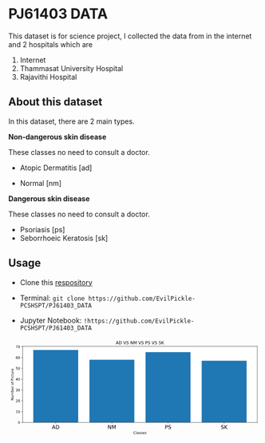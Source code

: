 # PJ61403 DATA
This dataset is for science project, I collected the data from in the internet and 2 hospitals which are
 1. Internet
 2. Thammasat University Hospital
 3. Rajavithi Hospital

## About this dataset

In this dataset, there are 2 main types.

**Non-dangerous skin disease**

These classes no need to consult a doctor.
- Atopic Dermatitis [ad]

- Normal [nm]


**Dangerous skin disease**

These classes no need to consult a doctor.

* Psoriasis [ps]
* Seborrhoeic Keratosis [sk]

## Usage
* Clone this [respository](https://github.com/EvilPickle-PCSHSPT/PJ61403_DATA)

* Terminal: `git clone https://github.com/EvilPickle-PCSHSPT/PJ61403_DATA`

* Jupyter Notebook: `!https://github.com/EvilPickle-PCSHSPT/PJ61403_DATA`

![alt text](data:image/svg+xml;base64,PD94bWwgdmVyc2lvbj0iMS4wIiBlbmNvZGluZz0idXRmLTgiIHN0YW5kYWxv%0AbmU9Im5vIj8+CjwhRE9DVFlQRSBzdmcgUFVCTElDICItLy9XM0MvL0RURCBT%0AVkcgMS4xLy9FTiIKICAiaHR0cDovL3d3dy53My5vcmcvR3JhcGhpY3MvU1ZH%0ALzEuMS9EVEQvc3ZnMTEuZHRkIj4KPCEtLSBDcmVhdGVkIHdpdGggbWF0cGxv%0AdGxpYiAoaHR0cHM6Ly9tYXRwbG90bGliLm9yZy8pIC0tPgo8c3ZnIGhlaWdo%0AdD0iMjgyLjE1MzQzN3B0IiB2ZXJzaW9uPSIxLjEiIHZpZXdCb3g9IjAgMCA3%0AMTcuNDAzMTI1IDI4Mi4xNTM0MzciIHdpZHRoPSI3MTcuNDAzMTI1cHQiIHht%0AbG5zPSJodHRwOi8vd3d3LnczLm9yZy8yMDAwL3N2ZyIgeG1sbnM6eGxpbms9%0AImh0dHA6Ly93d3cudzMub3JnLzE5OTkveGxpbmsiPgogPGRlZnM+CiAgPHN0%0AeWxlIHR5cGU9InRleHQvY3NzIj4KKntzdHJva2UtbGluZWNhcDpidXR0O3N0%0Acm9rZS1saW5lam9pbjpyb3VuZDt9CiAgPC9zdHlsZT4KIDwvZGVmcz4KIDxn%0AIGlkPSJmaWd1cmVfMSI+CiAgPGcgaWQ9InBhdGNoXzEiPgogICA8cGF0aCBk%0APSJNIDAgMjgyLjE1MzQzNyAKTCA3MTcuNDAzMTI1IDI4Mi4xNTM0MzcgCkwg%0ANzE3LjQwMzEyNSAwIApMIDAgMCAKegoiIHN0eWxlPSJmaWxsOm5vbmU7Ii8+%0ACiAgPC9nPgogIDxnIGlkPSJheGVzXzEiPgogICA8ZyBpZD0icGF0Y2hfMiI+%0ACiAgICA8cGF0aCBkPSJNIDQwLjYwMzEyNSAyMzkuNzU4MTI1IApMIDcxMC4y%0AMDMxMjUgMjM5Ljc1ODEyNSAKTCA3MTAuMjAzMTI1IDIyLjMxODEyNSAKTCA0%0AMC42MDMxMjUgMjIuMzE4MTI1IAp6CiIgc3R5bGU9ImZpbGw6I2ZmZmZmZjsi%0ALz4KICAgPC9nPgogICA8ZyBpZD0icGF0Y2hfMyI+CiAgICA8cGF0aCBjbGlw%0ALXBhdGg9InVybCgjcDdiNTQ4N2NlZTYpIiBkPSJNIDcxLjAzOTQ4OSAyMzku%0ANzU4MTI1IApMIDE5OS4xOTI1OTkgMjM5Ljc1ODEyNSAKTCAxOTkuMTkyNTk5%0AIDMyLjY3MjQxMSAKTCA3MS4wMzk0ODkgMzIuNjcyNDExIAp6CiIgc3R5bGU9%0AImZpbGw6IzFmNzdiNDsiLz4KICAgPC9nPgogICA8ZyBpZD0icGF0Y2hfNCI+%0ACiAgICA8cGF0aCBjbGlwLXBhdGg9InVybCgjcDdiNTQ4N2NlZTYpIiBkPSJN%0AIDIzMS4yMzA4NzYgMjM5Ljc1ODEyNSAKTCAzNTkuMzgzOTg2IDIzOS43NTgx%0AMjUgCkwgMzU5LjM4Mzk4NiA2MC40ODk4OTUgCkwgMjMxLjIzMDg3NiA2MC40%0AODk4OTUgCnoKIiBzdHlsZT0iZmlsbDojMWY3N2I0OyIvPgogICA8L2c+CiAg%0AIDxnIGlkPSJwYXRjaF81Ij4KICAgIDxwYXRoIGNsaXAtcGF0aD0idXJsKCNw%0AN2I1NDg3Y2VlNikiIGQ9Ik0gMzkxLjQyMjI2NCAyMzkuNzU4MTI1IApMIDUx%0AOS41NzUzNzQgMjM5Ljc1ODEyNSAKTCA1MTkuNTc1Mzc0IDM4Ljg1NDA3NCAK%0ATCAzOTEuNDIyMjY0IDM4Ljg1NDA3NCAKegoiIHN0eWxlPSJmaWxsOiMxZjc3%0AYjQ7Ii8+CiAgIDwvZz4KICAgPGcgaWQ9InBhdGNoXzYiPgogICAgPHBhdGgg%0AY2xpcC1wYXRoPSJ1cmwoI3A3YjU0ODdjZWU2KSIgZD0iTSA1NTEuNjEzNjUx%0AIDIzOS43NTgxMjUgCkwgNjc5Ljc2Njc2MSAyMzkuNzU4MTI1IApMIDY3OS43%0ANjY3NjEgNjMuNTgwNzI2IApMIDU1MS42MTM2NTEgNjMuNTgwNzI2IAp6CiIg%0Ac3R5bGU9ImZpbGw6IzFmNzdiNDsiLz4KICAgPC9nPgogICA8ZyBpZD0ibWF0%0AcGxvdGxpYi5heGlzXzEiPgogICAgPGcgaWQ9Inh0aWNrXzEiPgogICAgIDxn%0AIGlkPSJsaW5lMmRfMSI+CiAgICAgIDxkZWZzPgogICAgICAgPHBhdGggZD0i%0ATSAwIDAgCkwgMCAzLjUgCiIgaWQ9Im1hYjAxNWU0NjBhIiBzdHlsZT0ic3Ry%0Ab2tlOiMwMDAwMDA7c3Ryb2tlLXdpZHRoOjAuODsiLz4KICAgICAgPC9kZWZz%0APgogICAgICA8Zz4KICAgICAgIDx1c2Ugc3R5bGU9InN0cm9rZTojMDAwMDAw%0AO3N0cm9rZS13aWR0aDowLjg7IiB4PSIxMzUuMTE2MDQ0IiB4bGluazpocmVm%0APSIjbWFiMDE1ZTQ2MGEiIHk9IjIzOS43NTgxMjUiLz4KICAgICAgPC9nPgog%0AICAgIDwvZz4KICAgICA8ZyBpZD0idGV4dF8xIj4KICAgICAgPCEtLSBBRCAt%0ALT4KICAgICAgPGRlZnM+CiAgICAgICA8cGF0aCBkPSJNIDM0LjE4NzUgNjMu%0AMTg3NSAKTCAyMC43OTY4NzUgMjYuOTA2MjUgCkwgNDcuNjA5Mzc1IDI2Ljkw%0ANjI1IAp6Ck0gMjguNjA5Mzc1IDcyLjkwNjI1IApMIDM5Ljc5Njg3NSA3Mi45%0AMDYyNSAKTCA2Ny41NzgxMjUgMCAKTCA1Ny4zMjgxMjUgMCAKTCA1MC42ODc1%0AIDE4LjcwMzEyNSAKTCAxNy44MjgxMjUgMTguNzAzMTI1IApMIDExLjE4NzUg%0AMCAKTCAwLjc4MTI1IDAgCnoKIiBpZD0iRGVqYVZ1U2Fucy02NSIvPgogICAg%0AICAgPHBhdGggZD0iTSAxOS42NzE4NzUgNjQuNzk2ODc1IApMIDE5LjY3MTg3%0ANSA4LjEwOTM3NSAKTCAzMS41OTM3NSA4LjEwOTM3NSAKUSA0Ni42ODc1IDgu%0AMTA5Mzc1IDUzLjY4NzUgMTQuOTM3NSAKUSA2MC42ODc1IDIxLjc4MTI1IDYw%0ALjY4NzUgMzYuNTMxMjUgClEgNjAuNjg3NSA1MS4xNzE4NzUgNTMuNjg3NSA1%0ANy45ODQzNzUgClEgNDYuNjg3NSA2NC43OTY4NzUgMzEuNTkzNzUgNjQuNzk2%0AODc1IAp6Ck0gOS44MTI1IDcyLjkwNjI1IApMIDMwLjA3ODEyNSA3Mi45MDYy%0ANSAKUSA1MS4yNjU2MjUgNzIuOTA2MjUgNjEuMTcxODc1IDY0LjA5Mzc1IApR%0AIDcxLjA5Mzc1IDU1LjI4MTI1IDcxLjA5Mzc1IDM2LjUzMTI1IApRIDcxLjA5%0AMzc1IDE3LjY3MTg3NSA2MS4xMjUgOC44MjgxMjUgClEgNTEuMTcxODc1IDAg%0AMzAuMDc4MTI1IDAgCkwgOS44MTI1IDAgCnoKIiBpZD0iRGVqYVZ1U2Fucy02%0AOCIvPgogICAgICA8L2RlZnM+CiAgICAgIDxnIHRyYW5zZm9ybT0idHJhbnNs%0AYXRlKDEyNC4yMTA1NzUgMjU4LjE1NTc4MSlzY2FsZSgwLjE1IC0wLjE1KSI+%0ACiAgICAgICA8dXNlIHhsaW5rOmhyZWY9IiNEZWphVnVTYW5zLTY1Ii8+CiAg%0AICAgICA8dXNlIHg9IjY4LjQwODIwMyIgeGxpbms6aHJlZj0iI0RlamFWdVNh%0AbnMtNjgiLz4KICAgICAgPC9nPgogICAgIDwvZz4KICAgIDwvZz4KICAgIDxn%0AIGlkPSJ4dGlja18yIj4KICAgICA8ZyBpZD0ibGluZTJkXzIiPgogICAgICA8%0AZz4KICAgICAgIDx1c2Ugc3R5bGU9InN0cm9rZTojMDAwMDAwO3N0cm9rZS13%0AaWR0aDowLjg7IiB4PSIyOTUuMzA3NDMxIiB4bGluazpocmVmPSIjbWFiMDE1%0AZTQ2MGEiIHk9IjIzOS43NTgxMjUiLz4KICAgICAgPC9nPgogICAgIDwvZz4K%0AICAgICA8ZyBpZD0idGV4dF8yIj4KICAgICAgPCEtLSBOTSAtLT4KICAgICAg%0APGRlZnM+CiAgICAgICA8cGF0aCBkPSJNIDkuODEyNSA3Mi45MDYyNSAKTCAy%0AMy4wOTM3NSA3Mi45MDYyNSAKTCA1NS40MjE4NzUgMTEuOTIxODc1IApMIDU1%0ALjQyMTg3NSA3Mi45MDYyNSAKTCA2NC45ODQzNzUgNzIuOTA2MjUgCkwgNjQu%0AOTg0Mzc1IDAgCkwgNTEuNzAzMTI1IDAgCkwgMTkuMzkwNjI1IDYwLjk4NDM3%0ANSAKTCAxOS4zOTA2MjUgMCAKTCA5LjgxMjUgMCAKegoiIGlkPSJEZWphVnVT%0AYW5zLTc4Ii8+CiAgICAgICA8cGF0aCBkPSJNIDkuODEyNSA3Mi45MDYyNSAK%0ATCAyNC41MTU2MjUgNzIuOTA2MjUgCkwgNDMuMTA5Mzc1IDIzLjI5Njg3NSAK%0ATCA2MS44MTI1IDcyLjkwNjI1IApMIDc2LjUxNTYyNSA3Mi45MDYyNSAKTCA3%0ANi41MTU2MjUgMCAKTCA2Ni44OTA2MjUgMCAKTCA2Ni44OTA2MjUgNjQuMDE1%0ANjI1IApMIDQ4LjA5Mzc1IDE0LjAxNTYyNSAKTCAzOC4xODc1IDE0LjAxNTYy%0ANSAKTCAxOS4zOTA2MjUgNjQuMDE1NjI1IApMIDE5LjM5MDYyNSAwIApMIDku%0AODEyNSAwIAp6CiIgaWQ9IkRlamFWdVNhbnMtNzciLz4KICAgICAgPC9kZWZz%0APgogICAgICA8ZyB0cmFuc2Zvcm09InRyYW5zbGF0ZSgyODMuMjI1NCAyNTgu%0AMTU1NzgxKXNjYWxlKDAuMTUgLTAuMTUpIj4KICAgICAgIDx1c2UgeGxpbms6%0AaHJlZj0iI0RlamFWdVNhbnMtNzgiLz4KICAgICAgIDx1c2UgeD0iNzQuODA0%0ANjg4IiB4bGluazpocmVmPSIjRGVqYVZ1U2Fucy03NyIvPgogICAgICA8L2c+%0ACiAgICAgPC9nPgogICAgPC9nPgogICAgPGcgaWQ9Inh0aWNrXzMiPgogICAg%0AIDxnIGlkPSJsaW5lMmRfMyI+CiAgICAgIDxnPgogICAgICAgPHVzZSBzdHls%0AZT0ic3Ryb2tlOiMwMDAwMDA7c3Ryb2tlLXdpZHRoOjAuODsiIHg9IjQ1NS40%0AOTg4MTkiIHhsaW5rOmhyZWY9IiNtYWIwMTVlNDYwYSIgeT0iMjM5Ljc1ODEy%0ANSIvPgogICAgICA8L2c+CiAgICAgPC9nPgogICAgIDxnIGlkPSJ0ZXh0XzMi%0APgogICAgICA8IS0tIFBTIC0tPgogICAgICA8ZGVmcz4KICAgICAgIDxwYXRo%0AIGQ9Ik0gMTkuNjcxODc1IDY0Ljc5Njg3NSAKTCAxOS42NzE4NzUgMzcuNDA2%0AMjUgCkwgMzIuMDc4MTI1IDM3LjQwNjI1IApRIDM4Ljk2ODc1IDM3LjQwNjI1%0AIDQyLjcxODc1IDQwLjk2ODc1IApRIDQ2LjQ4NDM3NSA0NC41MzEyNSA0Ni40%0AODQzNzUgNTEuMTI1IApRIDQ2LjQ4NDM3NSA1Ny42NzE4NzUgNDIuNzE4NzUg%0ANjEuMjM0Mzc1IApRIDM4Ljk2ODc1IDY0Ljc5Njg3NSAzMi4wNzgxMjUgNjQu%0ANzk2ODc1IAp6Ck0gOS44MTI1IDcyLjkwNjI1IApMIDMyLjA3ODEyNSA3Mi45%0AMDYyNSAKUSA0NC4zNDM3NSA3Mi45MDYyNSA1MC42MDkzNzUgNjcuMzU5Mzc1%0AIApRIDU2Ljg5MDYyNSA2MS44MTI1IDU2Ljg5MDYyNSA1MS4xMjUgClEgNTYu%0AODkwNjI1IDQwLjMyODEyNSA1MC42MDkzNzUgMzQuODEyNSAKUSA0NC4zNDM3%0ANSAyOS4yOTY4NzUgMzIuMDc4MTI1IDI5LjI5Njg3NSAKTCAxOS42NzE4NzUg%0AMjkuMjk2ODc1IApMIDE5LjY3MTg3NSAwIApMIDkuODEyNSAwIAp6CiIgaWQ9%0AIkRlamFWdVNhbnMtODAiLz4KICAgICAgIDxwYXRoIGQ9Ik0gNTMuNTE1NjI1%0AIDcwLjUxNTYyNSAKTCA1My41MTU2MjUgNjAuODkwNjI1IApRIDQ3LjkwNjI1%0AIDYzLjU3ODEyNSA0Mi45MjE4NzUgNjQuODkwNjI1IApRIDM3LjkzNzUgNjYu%0AMjE4NzUgMzMuMjk2ODc1IDY2LjIxODc1IApRIDI1LjI1IDY2LjIxODc1IDIw%0ALjg3NSA2My4wOTM3NSAKUSAxNi41IDU5Ljk2ODc1IDE2LjUgNTQuMjAzMTI1%0AIApRIDE2LjUgNDkuMzU5Mzc1IDE5LjQwNjI1IDQ2Ljg5MDYyNSAKUSAyMi4z%0AMTI1IDQ0LjQzNzUgMzAuNDIxODc1IDQyLjkyMTg3NSAKTCAzNi4zNzUgNDEu%0ANzAzMTI1IApRIDQ3LjQwNjI1IDM5LjU5Mzc1IDUyLjY1NjI1IDM0LjI5Njg3%0ANSAKUSA1Ny45MDYyNSAyOSA1Ny45MDYyNSAyMC4xMjUgClEgNTcuOTA2MjUg%0AOS41MTU2MjUgNTAuNzk2ODc1IDQuMDQ2ODc1IApRIDQzLjcwMzEyNSAtMS40%0AMjE4NzUgMjkuOTg0Mzc1IC0xLjQyMTg3NSAKUSAyNC44MTI1IC0xLjQyMTg3%0ANSAxOC45Njg3NSAtMC4yNSAKUSAxMy4xNDA2MjUgMC45MjE4NzUgNi44OTA2%0AMjUgMy4yMTg3NSAKTCA2Ljg5MDYyNSAxMy4zNzUgClEgMTIuODkwNjI1IDEw%0ALjAxNTYyNSAxOC42NTYyNSA4LjI5Njg3NSAKUSAyNC40MjE4NzUgNi41OTM3%0ANSAyOS45ODQzNzUgNi41OTM3NSAKUSAzOC40MjE4NzUgNi41OTM3NSA0My4w%0AMTU2MjUgOS45MDYyNSAKUSA0Ny42MDkzNzUgMTMuMjM0Mzc1IDQ3LjYwOTM3%0ANSAxOS4zOTA2MjUgClEgNDcuNjA5Mzc1IDI0Ljc1IDQ0LjMxMjUgMjcuNzgx%0AMjUgClEgNDEuMDE1NjI1IDMwLjgxMjUgMzMuNSAzMi4zMjgxMjUgCkwgMjcu%0ANDg0Mzc1IDMzLjUgClEgMTYuNDUzMTI1IDM1LjY4NzUgMTEuNTE1NjI1IDQw%0ALjM3NSAKUSA2LjU5Mzc1IDQ1LjA2MjUgNi41OTM3NSA1My40MjE4NzUgClEg%0ANi41OTM3NSA2My4wOTM3NSAxMy40MDYyNSA2OC42NTYyNSAKUSAyMC4yMTg3%0ANSA3NC4yMTg3NSAzMi4xNzE4NzUgNzQuMjE4NzUgClEgMzcuMzEyNSA3NC4y%0AMTg3NSA0Mi42MjUgNzMuMjgxMjUgClEgNDcuOTUzMTI1IDcyLjM1OTM3NSA1%0AMy41MTU2MjUgNzAuNTE1NjI1IAp6CiIgaWQ9IkRlamFWdVNhbnMtODMiLz4K%0AICAgICAgPC9kZWZzPgogICAgICA8ZyB0cmFuc2Zvcm09InRyYW5zbGF0ZSg0%0ANDYuMjE1MjI1IDI1OC4xNTU3ODEpc2NhbGUoMC4xNSAtMC4xNSkiPgogICAg%0AICAgPHVzZSB4bGluazpocmVmPSIjRGVqYVZ1U2Fucy04MCIvPgogICAgICAg%0APHVzZSB4PSI2MC4zMDI3MzQiIHhsaW5rOmhyZWY9IiNEZWphVnVTYW5zLTgz%0AIi8+CiAgICAgIDwvZz4KICAgICA8L2c+CiAgICA8L2c+CiAgICA8ZyBpZD0i%0AeHRpY2tfNCI+CiAgICAgPGcgaWQ9ImxpbmUyZF80Ij4KICAgICAgPGc+CiAg%0AICAgICA8dXNlIHN0eWxlPSJzdHJva2U6IzAwMDAwMDtzdHJva2Utd2lkdGg6%0AMC44OyIgeD0iNjE1LjY5MDIwNiIgeGxpbms6aHJlZj0iI21hYjAxNWU0NjBh%0AIiB5PSIyMzkuNzU4MTI1Ii8+CiAgICAgIDwvZz4KICAgICA8L2c+CiAgICAg%0APGcgaWQ9InRleHRfNCI+CiAgICAgIDwhLS0gU0sgLS0+CiAgICAgIDxkZWZz%0APgogICAgICAgPHBhdGggZD0iTSA5LjgxMjUgNzIuOTA2MjUgCkwgMTkuNjcx%0AODc1IDcyLjkwNjI1IApMIDE5LjY3MTg3NSA0Mi4wOTM3NSAKTCA1Mi4zOTA2%0AMjUgNzIuOTA2MjUgCkwgNjUuMDkzNzUgNzIuOTA2MjUgCkwgMjguOTA2MjUg%0AMzguOTIxODc1IApMIDY3LjY3MTg3NSAwIApMIDU0LjY4NzUgMCAKTCAxOS42%0ANzE4NzUgMzUuMTA5Mzc1IApMIDE5LjY3MTg3NSAwIApMIDkuODEyNSAwIAp6%0ACiIgaWQ9IkRlamFWdVNhbnMtNzUiLz4KICAgICAgPC9kZWZzPgogICAgICA8%0AZyB0cmFuc2Zvcm09InRyYW5zbGF0ZSg2MDYuMDEwNTE5IDI1OC4xNTU3ODEp%0Ac2NhbGUoMC4xNSAtMC4xNSkiPgogICAgICAgPHVzZSB4bGluazpocmVmPSIj%0ARGVqYVZ1U2Fucy04MyIvPgogICAgICAgPHVzZSB4PSI2My40NzY1NjIiIHhs%0AaW5rOmhyZWY9IiNEZWphVnVTYW5zLTc1Ii8+CiAgICAgIDwvZz4KICAgICA8%0AL2c+CiAgICA8L2c+CiAgICA8ZyBpZD0idGV4dF81Ij4KICAgICA8IS0tIENs%0AYXNzZXMgLS0+CiAgICAgPGRlZnM+CiAgICAgIDxwYXRoIGQ9Ik0gNjQuNDA2%0AMjUgNjcuMjgxMjUgCkwgNjQuNDA2MjUgNTYuODkwNjI1IApRIDU5LjQyMTg3%0ANSA2MS41MzEyNSA1My43ODEyNSA2My44MTI1IApRIDQ4LjE0MDYyNSA2Ni4x%0AMDkzNzUgNDEuNzk2ODc1IDY2LjEwOTM3NSAKUSAyOS4yOTY4NzUgNjYuMTA5%0AMzc1IDIyLjY1NjI1IDU4LjQ2ODc1IApRIDE2LjAxNTYyNSA1MC44MjgxMjUg%0AMTYuMDE1NjI1IDM2LjM3NSAKUSAxNi4wMTU2MjUgMjEuOTY4NzUgMjIuNjU2%0AMjUgMTQuMzI4MTI1IApRIDI5LjI5Njg3NSA2LjY4NzUgNDEuNzk2ODc1IDYu%0ANjg3NSAKUSA0OC4xNDA2MjUgNi42ODc1IDUzLjc4MTI1IDguOTg0Mzc1IApR%0AIDU5LjQyMTg3NSAxMS4yODEyNSA2NC40MDYyNSAxNS45MjE4NzUgCkwgNjQu%0ANDA2MjUgNS42MDkzNzUgClEgNTkuMjM0Mzc1IDIuMDkzNzUgNTMuNDM3NSAw%0ALjMyODEyNSAKUSA0Ny42NTYyNSAtMS40MjE4NzUgNDEuMjE4NzUgLTEuNDIx%0AODc1IApRIDI0LjY1NjI1IC0xLjQyMTg3NSAxNS4xMjUgOC43MDMxMjUgClEg%0ANS42MDkzNzUgMTguODQzNzUgNS42MDkzNzUgMzYuMzc1IApRIDUuNjA5Mzc1%0AIDUzLjk1MzEyNSAxNS4xMjUgNjQuMDc4MTI1IApRIDI0LjY1NjI1IDc0LjIx%0AODc1IDQxLjIxODc1IDc0LjIxODc1IApRIDQ3Ljc1IDc0LjIxODc1IDUzLjUz%0AMTI1IDcyLjQ4NDM3NSAKUSA1OS4zMjgxMjUgNzAuNzUgNjQuNDA2MjUgNjcu%0AMjgxMjUgCnoKIiBpZD0iRGVqYVZ1U2Fucy02NyIvPgogICAgICA8cGF0aCBk%0APSJNIDkuNDIxODc1IDc1Ljk4NDM3NSAKTCAxOC40MDYyNSA3NS45ODQzNzUg%0ACkwgMTguNDA2MjUgMCAKTCA5LjQyMTg3NSAwIAp6CiIgaWQ9IkRlamFWdVNh%0AbnMtMTA4Ii8+CiAgICAgIDxwYXRoIGQ9Ik0gMzQuMjgxMjUgMjcuNDg0Mzc1%0AIApRIDIzLjM5MDYyNSAyNy40ODQzNzUgMTkuMTg3NSAyNSAKUSAxNC45ODQz%0ANzUgMjIuNTE1NjI1IDE0Ljk4NDM3NSAxNi41IApRIDE0Ljk4NDM3NSAxMS43%0AMTg3NSAxOC4xNDA2MjUgOC45MDYyNSAKUSAyMS4yOTY4NzUgNi4xMDkzNzUg%0AMjYuNzAzMTI1IDYuMTA5Mzc1IApRIDM0LjE4NzUgNi4xMDkzNzUgMzguNzAz%0AMTI1IDExLjQwNjI1IApRIDQzLjIxODc1IDE2LjcwMzEyNSA0My4yMTg3NSAy%0ANS40ODQzNzUgCkwgNDMuMjE4NzUgMjcuNDg0Mzc1IAp6Ck0gNTIuMjAzMTI1%0AIDMxLjIwMzEyNSAKTCA1Mi4yMDMxMjUgMCAKTCA0My4yMTg3NSAwIApMIDQz%0ALjIxODc1IDguMjk2ODc1IApRIDQwLjE0MDYyNSAzLjMyODEyNSAzNS41NDY4%0ANzUgMC45NTMxMjUgClEgMzAuOTUzMTI1IC0xLjQyMTg3NSAyNC4zMTI1IC0x%0ALjQyMTg3NSAKUSAxNS45MjE4NzUgLTEuNDIxODc1IDEwLjk1MzEyNSAzLjI5%0ANjg3NSAKUSA2IDguMDE1NjI1IDYgMTUuOTIxODc1IApRIDYgMjUuMTQwNjI1%0AIDEyLjE3MTg3NSAyOS44MjgxMjUgClEgMTguMzU5Mzc1IDM0LjUxNTYyNSAz%0AMC42MDkzNzUgMzQuNTE1NjI1IApMIDQzLjIxODc1IDM0LjUxNTYyNSAKTCA0%0AMy4yMTg3NSAzNS40MDYyNSAKUSA0My4yMTg3NSA0MS42MDkzNzUgMzkuMTQw%0ANjI1IDQ1IApRIDM1LjA2MjUgNDguMzkwNjI1IDI3LjY4NzUgNDguMzkwNjI1%0AIApRIDIzIDQ4LjM5MDYyNSAxOC41NDY4NzUgNDcuMjY1NjI1IApRIDE0LjEw%0AOTM3NSA0Ni4xNDA2MjUgMTAuMDE1NjI1IDQzLjg5MDYyNSAKTCAxMC4wMTU2%0AMjUgNTIuMjAzMTI1IApRIDE0LjkzNzUgNTQuMTA5Mzc1IDE5LjU3ODEyNSA1%0ANS4wNDY4NzUgClEgMjQuMjE4NzUgNTYgMjguNjA5Mzc1IDU2IApRIDQwLjQ4%0ANDM3NSA1NiA0Ni4zNDM3NSA0OS44NDM3NSAKUSA1Mi4yMDMxMjUgNDMuNzAz%0AMTI1IDUyLjIwMzEyNSAzMS4yMDMxMjUgCnoKIiBpZD0iRGVqYVZ1U2Fucy05%0ANyIvPgogICAgICA8cGF0aCBkPSJNIDQ0LjI4MTI1IDUzLjA3ODEyNSAKTCA0%0ANC4yODEyNSA0NC41NzgxMjUgClEgNDAuNDg0Mzc1IDQ2LjUzMTI1IDM2LjM3%0ANSA0Ny41IApRIDMyLjI4MTI1IDQ4LjQ4NDM3NSAyNy44NzUgNDguNDg0Mzc1%0AIApRIDIxLjE4NzUgNDguNDg0Mzc1IDE3Ljg0Mzc1IDQ2LjQzNzUgClEgMTQu%0ANSA0NC4zOTA2MjUgMTQuNSA0MC4yODEyNSAKUSAxNC41IDM3LjE1NjI1IDE2%0ALjg5MDYyNSAzNS4zNzUgClEgMTkuMjgxMjUgMzMuNTkzNzUgMjYuNTE1NjI1%0AIDMxLjk4NDM3NSAKTCAyOS41OTM3NSAzMS4yOTY4NzUgClEgMzkuMTU2MjUg%0AMjkuMjUgNDMuMTg3NSAyNS41MTU2MjUgClEgNDcuMjE4NzUgMjEuNzgxMjUg%0ANDcuMjE4NzUgMTUuMDkzNzUgClEgNDcuMjE4NzUgNy40Njg3NSA0MS4xODc1%0AIDMuMDE1NjI1IApRIDM1LjE1NjI1IC0xLjQyMTg3NSAyNC42MDkzNzUgLTEu%0ANDIxODc1IApRIDIwLjIxODc1IC0xLjQyMTg3NSAxNS40NTMxMjUgLTAuNTYy%0ANSAKUSAxMC42ODc1IDAuMjk2ODc1IDUuNDIxODc1IDIgCkwgNS40MjE4NzUg%0AMTEuMjgxMjUgClEgMTAuNDA2MjUgOC42ODc1IDE1LjIzNDM3NSA3LjM5MDYy%0ANSAKUSAyMC4wNjI1IDYuMTA5Mzc1IDI0LjgxMjUgNi4xMDkzNzUgClEgMzEu%0AMTU2MjUgNi4xMDkzNzUgMzQuNTYyNSA4LjI4MTI1IApRIDM3Ljk4NDM3NSAx%0AMC40NTMxMjUgMzcuOTg0Mzc1IDE0LjQwNjI1IApRIDM3Ljk4NDM3NSAxOC4w%0ANjI1IDM1LjUxNTYyNSAyMC4wMTU2MjUgClEgMzMuMDYyNSAyMS45Njg3NSAy%0ANC43MDMxMjUgMjMuNzgxMjUgCkwgMjEuNTc4MTI1IDI0LjUxNTYyNSAKUSAx%0AMy4yMzQzNzUgMjYuMjY1NjI1IDkuNTE1NjI1IDI5LjkwNjI1IApRIDUuODEy%0ANSAzMy41NDY4NzUgNS44MTI1IDM5Ljg5MDYyNSAKUSA1LjgxMjUgNDcuNjA5%0AMzc1IDExLjI4MTI1IDUxLjc5Njg3NSAKUSAxNi43NSA1NiAyNi44MTI1IDU2%0AIApRIDMxLjc4MTI1IDU2IDM2LjE3MTg3NSA1NS4yNjU2MjUgClEgNDAuNTc4%0AMTI1IDU0LjU0Njg3NSA0NC4yODEyNSA1My4wNzgxMjUgCnoKIiBpZD0iRGVq%0AYVZ1U2Fucy0xMTUiLz4KICAgICAgPHBhdGggZD0iTSA1Ni4yMDMxMjUgMjku%0ANTkzNzUgCkwgNTYuMjAzMTI1IDI1LjIwMzEyNSAKTCAxNC44OTA2MjUgMjUu%0AMjAzMTI1IApRIDE1LjQ4NDM3NSAxNS45MjE4NzUgMjAuNDg0Mzc1IDExLjA2%0AMjUgClEgMjUuNDg0Mzc1IDYuMjAzMTI1IDM0LjQyMTg3NSA2LjIwMzEyNSAK%0AUSAzOS41OTM3NSA2LjIwMzEyNSA0NC40NTMxMjUgNy40Njg3NSAKUSA0OS4z%0AMTI1IDguNzM0Mzc1IDU0LjEwOTM3NSAxMS4yODEyNSAKTCA1NC4xMDkzNzUg%0AMi43ODEyNSAKUSA0OS4yNjU2MjUgMC43MzQzNzUgNDQuMTg3NSAtMC4zNDM3%0ANSAKUSAzOS4xMDkzNzUgLTEuNDIxODc1IDMzLjg5MDYyNSAtMS40MjE4NzUg%0AClEgMjAuNzk2ODc1IC0xLjQyMTg3NSAxMy4xNTYyNSA2LjE4NzUgClEgNS41%0AMTU2MjUgMTMuODEyNSA1LjUxNTYyNSAyNi44MTI1IApRIDUuNTE1NjI1IDQw%0ALjIzNDM3NSAxMi43NjU2MjUgNDguMTA5Mzc1IApRIDIwLjAxNTYyNSA1NiAz%0AMi4zMjgxMjUgNTYgClEgNDMuMzU5Mzc1IDU2IDQ5Ljc4MTI1IDQ4Ljg5MDYy%0ANSAKUSA1Ni4yMDMxMjUgNDEuNzk2ODc1IDU2LjIwMzEyNSAyOS41OTM3NSAK%0AegpNIDQ3LjIxODc1IDMyLjIzNDM3NSAKUSA0Ny4xMjUgMzkuNTkzNzUgNDMu%0AMDkzNzUgNDMuOTg0Mzc1IApRIDM5LjA2MjUgNDguMzkwNjI1IDMyLjQyMTg3%0ANSA0OC4zOTA2MjUgClEgMjQuOTA2MjUgNDguMzkwNjI1IDIwLjM5MDYyNSA0%0ANC4xNDA2MjUgClEgMTUuODc1IDM5Ljg5MDYyNSAxNS4xODc1IDMyLjE3MTg3%0ANSAKegoiIGlkPSJEZWphVnVTYW5zLTEwMSIvPgogICAgIDwvZGVmcz4KICAg%0AICA8ZyB0cmFuc2Zvcm09InRyYW5zbGF0ZSgzNTYuNTY3OTY5IDI3Mi44NzM3%0ANSlzY2FsZSgwLjEgLTAuMSkiPgogICAgICA8dXNlIHhsaW5rOmhyZWY9IiNE%0AZWphVnVTYW5zLTY3Ii8+CiAgICAgIDx1c2UgeD0iNjkuODI0MjE5IiB4bGlu%0AazpocmVmPSIjRGVqYVZ1U2Fucy0xMDgiLz4KICAgICAgPHVzZSB4PSI5Ny42%0AMDc0MjIiIHhsaW5rOmhyZWY9IiNEZWphVnVTYW5zLTk3Ii8+CiAgICAgIDx1%0Ac2UgeD0iMTU4Ljg4NjcxOSIgeGxpbms6aHJlZj0iI0RlamFWdVNhbnMtMTE1%0AIi8+CiAgICAgIDx1c2UgeD0iMjEwLjk4NjMyOCIgeGxpbms6aHJlZj0iI0Rl%0AamFWdVNhbnMtMTE1Ii8+CiAgICAgIDx1c2UgeD0iMjYzLjA4NTkzOCIgeGxp%0Abms6aHJlZj0iI0RlamFWdVNhbnMtMTAxIi8+CiAgICAgIDx1c2UgeD0iMzI0%0ALjYwOTM3NSIgeGxpbms6aHJlZj0iI0RlamFWdVNhbnMtMTE1Ii8+CiAgICAg%0APC9nPgogICAgPC9nPgogICA8L2c+CiAgIDxnIGlkPSJtYXRwbG90bGliLmF4%0AaXNfMiI+CiAgICA8ZyBpZD0ieXRpY2tfMSI+CiAgICAgPGcgaWQ9ImxpbmUy%0AZF81Ij4KICAgICAgPGRlZnM+CiAgICAgICA8cGF0aCBkPSJNIDAgMCAKTCAt%0AMy41IDAgCiIgaWQ9Im1hZTRjZGI5MDU5IiBzdHlsZT0ic3Ryb2tlOiMwMDAw%0AMDA7c3Ryb2tlLXdpZHRoOjAuODsiLz4KICAgICAgPC9kZWZzPgogICAgICA8%0AZz4KICAgICAgIDx1c2Ugc3R5bGU9InN0cm9rZTojMDAwMDAwO3N0cm9rZS13%0AaWR0aDowLjg7IiB4PSI0MC42MDMxMjUiIHhsaW5rOmhyZWY9IiNtYWU0Y2Ri%0AOTA1OSIgeT0iMjM5Ljc1ODEyNSIvPgogICAgICA8L2c+CiAgICAgPC9nPgog%0AICAgIDxnIGlkPSJ0ZXh0XzYiPgogICAgICA8IS0tIDAgLS0+CiAgICAgIDxk%0AZWZzPgogICAgICAgPHBhdGggZD0iTSAzMS43ODEyNSA2Ni40MDYyNSAKUSAy%0ANC4xNzE4NzUgNjYuNDA2MjUgMjAuMzI4MTI1IDU4LjkwNjI1IApRIDE2LjUg%0ANTEuNDIxODc1IDE2LjUgMzYuMzc1IApRIDE2LjUgMjEuMzkwNjI1IDIwLjMy%0AODEyNSAxMy44OTA2MjUgClEgMjQuMTcxODc1IDYuMzkwNjI1IDMxLjc4MTI1%0AIDYuMzkwNjI1IApRIDM5LjQ1MzEyNSA2LjM5MDYyNSA0My4yODEyNSAxMy44%0AOTA2MjUgClEgNDcuMTI1IDIxLjM5MDYyNSA0Ny4xMjUgMzYuMzc1IApRIDQ3%0ALjEyNSA1MS40MjE4NzUgNDMuMjgxMjUgNTguOTA2MjUgClEgMzkuNDUzMTI1%0AIDY2LjQwNjI1IDMxLjc4MTI1IDY2LjQwNjI1IAp6Ck0gMzEuNzgxMjUgNzQu%0AMjE4NzUgClEgNDQuMDQ2ODc1IDc0LjIxODc1IDUwLjUxNTYyNSA2NC41MTU2%0AMjUgClEgNTYuOTg0Mzc1IDU0LjgyODEyNSA1Ni45ODQzNzUgMzYuMzc1IApR%0AIDU2Ljk4NDM3NSAxNy45Njg3NSA1MC41MTU2MjUgOC4yNjU2MjUgClEgNDQu%0AMDQ2ODc1IC0xLjQyMTg3NSAzMS43ODEyNSAtMS40MjE4NzUgClEgMTkuNTMx%0AMjUgLTEuNDIxODc1IDEzLjA2MjUgOC4yNjU2MjUgClEgNi41OTM3NSAxNy45%0ANjg3NSA2LjU5Mzc1IDM2LjM3NSAKUSA2LjU5Mzc1IDU0LjgyODEyNSAxMy4w%0ANjI1IDY0LjUxNTYyNSAKUSAxOS41MzEyNSA3NC4yMTg3NSAzMS43ODEyNSA3%0ANC4yMTg3NSAKegoiIGlkPSJEZWphVnVTYW5zLTQ4Ii8+CiAgICAgIDwvZGVm%0Acz4KICAgICAgPGcgdHJhbnNmb3JtPSJ0cmFuc2xhdGUoMjcuMjQwNjI1IDI0%0AMy41NTczNDQpc2NhbGUoMC4xIC0wLjEpIj4KICAgICAgIDx1c2UgeGxpbms6%0AaHJlZj0iI0RlamFWdVNhbnMtNDgiLz4KICAgICAgPC9nPgogICAgIDwvZz4K%0AICAgIDwvZz4KICAgIDxnIGlkPSJ5dGlja18yIj4KICAgICA8ZyBpZD0ibGlu%0AZTJkXzYiPgogICAgICA8Zz4KICAgICAgIDx1c2Ugc3R5bGU9InN0cm9rZToj%0AMDAwMDAwO3N0cm9rZS13aWR0aDowLjg7IiB4PSI0MC42MDMxMjUiIHhsaW5r%0AOmhyZWY9IiNtYWU0Y2RiOTA1OSIgeT0iMjA4Ljg0OTgwOSIvPgogICAgICA8%0AL2c+CiAgICAgPC9nPgogICAgIDxnIGlkPSJ0ZXh0XzciPgogICAgICA8IS0t%0AIDEwIC0tPgogICAgICA8ZGVmcz4KICAgICAgIDxwYXRoIGQ9Ik0gMTIuNDA2%0AMjUgOC4yOTY4NzUgCkwgMjguNTE1NjI1IDguMjk2ODc1IApMIDI4LjUxNTYy%0ANSA2My45MjE4NzUgCkwgMTAuOTg0Mzc1IDYwLjQwNjI1IApMIDEwLjk4NDM3%0ANSA2OS4zOTA2MjUgCkwgMjguNDIxODc1IDcyLjkwNjI1IApMIDM4LjI4MTI1%0AIDcyLjkwNjI1IApMIDM4LjI4MTI1IDguMjk2ODc1IApMIDU0LjM5MDYyNSA4%0ALjI5Njg3NSAKTCA1NC4zOTA2MjUgMCAKTCAxMi40MDYyNSAwIAp6CiIgaWQ9%0AIkRlamFWdVNhbnMtNDkiLz4KICAgICAgPC9kZWZzPgogICAgICA8ZyB0cmFu%0Ac2Zvcm09InRyYW5zbGF0ZSgyMC44NzgxMjUgMjEyLjY0OTAyOClzY2FsZSgw%0ALjEgLTAuMSkiPgogICAgICAgPHVzZSB4bGluazpocmVmPSIjRGVqYVZ1U2Fu%0Acy00OSIvPgogICAgICAgPHVzZSB4PSI2My42MjMwNDciIHhsaW5rOmhyZWY9%0AIiNEZWphVnVTYW5zLTQ4Ii8+CiAgICAgIDwvZz4KICAgICA8L2c+CiAgICA8%0AL2c+CiAgICA8ZyBpZD0ieXRpY2tfMyI+CiAgICAgPGcgaWQ9ImxpbmUyZF83%0AIj4KICAgICAgPGc+CiAgICAgICA8dXNlIHN0eWxlPSJzdHJva2U6IzAwMDAw%0AMDtzdHJva2Utd2lkdGg6MC44OyIgeD0iNDAuNjAzMTI1IiB4bGluazpocmVm%0APSIjbWFlNGNkYjkwNTkiIHk9IjE3Ny45NDE0OTQiLz4KICAgICAgPC9nPgog%0AICAgIDwvZz4KICAgICA8ZyBpZD0idGV4dF84Ij4KICAgICAgPCEtLSAyMCAt%0ALT4KICAgICAgPGRlZnM+CiAgICAgICA8cGF0aCBkPSJNIDE5LjE4NzUgOC4y%0AOTY4NzUgCkwgNTMuNjA5Mzc1IDguMjk2ODc1IApMIDUzLjYwOTM3NSAwIApM%0AIDcuMzI4MTI1IDAgCkwgNy4zMjgxMjUgOC4yOTY4NzUgClEgMTIuOTM3NSAx%0ANC4xMDkzNzUgMjIuNjI1IDIzLjg5MDYyNSAKUSAzMi4zMjgxMjUgMzMuNjg3%0ANSAzNC44MTI1IDM2LjUzMTI1IApRIDM5LjU0Njg3NSA0MS44NDM3NSA0MS40%0AMjE4NzUgNDUuNTMxMjUgClEgNDMuMzEyNSA0OS4yMTg3NSA0My4zMTI1IDUy%0ALjc4MTI1IApRIDQzLjMxMjUgNTguNTkzNzUgMzkuMjM0Mzc1IDYyLjI1IApR%0AIDM1LjE1NjI1IDY1LjkyMTg3NSAyOC42MDkzNzUgNjUuOTIxODc1IApRIDIz%0ALjk2ODc1IDY1LjkyMTg3NSAxOC44MTI1IDY0LjMxMjUgClEgMTMuNjcxODc1%0AIDYyLjcwMzEyNSA3LjgxMjUgNTkuNDIxODc1IApMIDcuODEyNSA2OS4zOTA2%0AMjUgClEgMTMuNzY1NjI1IDcxLjc4MTI1IDE4LjkzNzUgNzMgClEgMjQuMTI1%0AIDc0LjIxODc1IDI4LjQyMTg3NSA3NC4yMTg3NSAKUSAzOS43NSA3NC4yMTg3%0ANSA0Ni40ODQzNzUgNjguNTQ2ODc1IApRIDUzLjIxODc1IDYyLjg5MDYyNSA1%0AMy4yMTg3NSA1My40MjE4NzUgClEgNTMuMjE4NzUgNDguOTIxODc1IDUxLjUz%0AMTI1IDQ0Ljg5MDYyNSAKUSA0OS44NTkzNzUgNDAuODc1IDQ1LjQwNjI1IDM1%0ALjQwNjI1IApRIDQ0LjE4NzUgMzMuOTg0Mzc1IDM3LjY0MDYyNSAyNy4yMTg3%0ANSAKUSAzMS4xMDkzNzUgMjAuNDUzMTI1IDE5LjE4NzUgOC4yOTY4NzUgCnoK%0AIiBpZD0iRGVqYVZ1U2Fucy01MCIvPgogICAgICA8L2RlZnM+CiAgICAgIDxn%0AIHRyYW5zZm9ybT0idHJhbnNsYXRlKDIwLjg3ODEyNSAxODEuNzQwNzEzKXNj%0AYWxlKDAuMSAtMC4xKSI+CiAgICAgICA8dXNlIHhsaW5rOmhyZWY9IiNEZWph%0AVnVTYW5zLTUwIi8+CiAgICAgICA8dXNlIHg9IjYzLjYyMzA0NyIgeGxpbms6%0AaHJlZj0iI0RlamFWdVNhbnMtNDgiLz4KICAgICAgPC9nPgogICAgIDwvZz4K%0AICAgIDwvZz4KICAgIDxnIGlkPSJ5dGlja180Ij4KICAgICA8ZyBpZD0ibGlu%0AZTJkXzgiPgogICAgICA8Zz4KICAgICAgIDx1c2Ugc3R5bGU9InN0cm9rZToj%0AMDAwMDAwO3N0cm9rZS13aWR0aDowLjg7IiB4PSI0MC42MDMxMjUiIHhsaW5r%0AOmhyZWY9IiNtYWU0Y2RiOTA1OSIgeT0iMTQ3LjAzMzE3OCIvPgogICAgICA8%0AL2c+CiAgICAgPC9nPgogICAgIDxnIGlkPSJ0ZXh0XzkiPgogICAgICA8IS0t%0AIDMwIC0tPgogICAgICA8ZGVmcz4KICAgICAgIDxwYXRoIGQ9Ik0gNDAuNTc4%0AMTI1IDM5LjMxMjUgClEgNDcuNjU2MjUgMzcuNzk2ODc1IDUxLjYyNSAzMyAK%0AUSA1NS42MDkzNzUgMjguMjE4NzUgNTUuNjA5Mzc1IDIxLjE4NzUgClEgNTUu%0ANjA5Mzc1IDEwLjQwNjI1IDQ4LjE4NzUgNC40ODQzNzUgClEgNDAuNzY1NjI1%0AIC0xLjQyMTg3NSAyNy4wOTM3NSAtMS40MjE4NzUgClEgMjIuNTE1NjI1IC0x%0ALjQyMTg3NSAxNy42NTYyNSAtMC41MTU2MjUgClEgMTIuNzk2ODc1IDAuMzkw%0ANjI1IDcuNjI1IDIuMjAzMTI1IApMIDcuNjI1IDExLjcxODc1IApRIDExLjcx%0AODc1IDkuMzI4MTI1IDE2LjU5Mzc1IDguMTA5Mzc1IApRIDIxLjQ4NDM3NSA2%0ALjg5MDYyNSAyNi44MTI1IDYuODkwNjI1IApRIDM2LjA3ODEyNSA2Ljg5MDYy%0ANSA0MC45Mzc1IDEwLjU0Njg3NSAKUSA0NS43OTY4NzUgMTQuMjAzMTI1IDQ1%0ALjc5Njg3NSAyMS4xODc1IApRIDQ1Ljc5Njg3NSAyNy42NDA2MjUgNDEuMjgx%0AMjUgMzEuMjY1NjI1IApRIDM2Ljc2NTYyNSAzNC45MDYyNSAyOC43MTg3NSAz%0ANC45MDYyNSAKTCAyMC4yMTg3NSAzNC45MDYyNSAKTCAyMC4yMTg3NSA0My4w%0AMTU2MjUgCkwgMjkuMTA5Mzc1IDQzLjAxNTYyNSAKUSAzNi4zNzUgNDMuMDE1%0ANjI1IDQwLjIzNDM3NSA0NS45MjE4NzUgClEgNDQuMDkzNzUgNDguODI4MTI1%0AIDQ0LjA5Mzc1IDU0LjI5Njg3NSAKUSA0NC4wOTM3NSA1OS45MDYyNSA0MC4x%0AMDkzNzUgNjIuOTA2MjUgClEgMzYuMTQwNjI1IDY1LjkyMTg3NSAyOC43MTg3%0ANSA2NS45MjE4NzUgClEgMjQuNjU2MjUgNjUuOTIxODc1IDIwLjAxNTYyNSA2%0ANS4wMzEyNSAKUSAxNS4zNzUgNjQuMTU2MjUgOS44MTI1IDYyLjMxMjUgCkwg%0AOS44MTI1IDcxLjA5Mzc1IApRIDE1LjQzNzUgNzIuNjU2MjUgMjAuMzQzNzUg%0ANzMuNDM3NSAKUSAyNS4yNSA3NC4yMTg3NSAyOS41OTM3NSA3NC4yMTg3NSAK%0AUSA0MC44MjgxMjUgNzQuMjE4NzUgNDcuMzU5Mzc1IDY5LjEwOTM3NSAKUSA1%0AMy45MDYyNSA2NC4wMTU2MjUgNTMuOTA2MjUgNTUuMzI4MTI1IApRIDUzLjkw%0ANjI1IDQ5LjI2NTYyNSA1MC40Mzc1IDQ1LjA5Mzc1IApRIDQ2Ljk2ODc1IDQw%0ALjkyMTg3NSA0MC41NzgxMjUgMzkuMzEyNSAKegoiIGlkPSJEZWphVnVTYW5z%0ALTUxIi8+CiAgICAgIDwvZGVmcz4KICAgICAgPGcgdHJhbnNmb3JtPSJ0cmFu%0Ac2xhdGUoMjAuODc4MTI1IDE1MC44MzIzOTcpc2NhbGUoMC4xIC0wLjEpIj4K%0AICAgICAgIDx1c2UgeGxpbms6aHJlZj0iI0RlamFWdVNhbnMtNTEiLz4KICAg%0AICAgIDx1c2UgeD0iNjMuNjIzMDQ3IiB4bGluazpocmVmPSIjRGVqYVZ1U2Fu%0Acy00OCIvPgogICAgICA8L2c+CiAgICAgPC9nPgogICAgPC9nPgogICAgPGcg%0AaWQ9Inl0aWNrXzUiPgogICAgIDxnIGlkPSJsaW5lMmRfOSI+CiAgICAgIDxn%0APgogICAgICAgPHVzZSBzdHlsZT0ic3Ryb2tlOiMwMDAwMDA7c3Ryb2tlLXdp%0AZHRoOjAuODsiIHg9IjQwLjYwMzEyNSIgeGxpbms6aHJlZj0iI21hZTRjZGI5%0AMDU5IiB5PSIxMTYuMTI0ODYzIi8+CiAgICAgIDwvZz4KICAgICA8L2c+CiAg%0AICAgPGcgaWQ9InRleHRfMTAiPgogICAgICA8IS0tIDQwIC0tPgogICAgICA8%0AZGVmcz4KICAgICAgIDxwYXRoIGQ9Ik0gMzcuNzk2ODc1IDY0LjMxMjUgCkwg%0AMTIuODkwNjI1IDI1LjM5MDYyNSAKTCAzNy43OTY4NzUgMjUuMzkwNjI1IAp6%0ACk0gMzUuMjAzMTI1IDcyLjkwNjI1IApMIDQ3LjYwOTM3NSA3Mi45MDYyNSAK%0ATCA0Ny42MDkzNzUgMjUuMzkwNjI1IApMIDU4LjAxNTYyNSAyNS4zOTA2MjUg%0ACkwgNTguMDE1NjI1IDE3LjE4NzUgCkwgNDcuNjA5Mzc1IDE3LjE4NzUgCkwg%0ANDcuNjA5Mzc1IDAgCkwgMzcuNzk2ODc1IDAgCkwgMzcuNzk2ODc1IDE3LjE4%0ANzUgCkwgNC44OTA2MjUgMTcuMTg3NSAKTCA0Ljg5MDYyNSAyNi43MDMxMjUg%0ACnoKIiBpZD0iRGVqYVZ1U2Fucy01MiIvPgogICAgICA8L2RlZnM+CiAgICAg%0AIDxnIHRyYW5zZm9ybT0idHJhbnNsYXRlKDIwLjg3ODEyNSAxMTkuOTI0MDgx%0AKXNjYWxlKDAuMSAtMC4xKSI+CiAgICAgICA8dXNlIHhsaW5rOmhyZWY9IiNE%0AZWphVnVTYW5zLTUyIi8+CiAgICAgICA8dXNlIHg9IjYzLjYyMzA0NyIgeGxp%0Abms6aHJlZj0iI0RlamFWdVNhbnMtNDgiLz4KICAgICAgPC9nPgogICAgIDwv%0AZz4KICAgIDwvZz4KICAgIDxnIGlkPSJ5dGlja182Ij4KICAgICA8ZyBpZD0i%0AbGluZTJkXzEwIj4KICAgICAgPGc+CiAgICAgICA8dXNlIHN0eWxlPSJzdHJv%0Aa2U6IzAwMDAwMDtzdHJva2Utd2lkdGg6MC44OyIgeD0iNDAuNjAzMTI1IiB4%0AbGluazpocmVmPSIjbWFlNGNkYjkwNTkiIHk9Ijg1LjIxNjU0NyIvPgogICAg%0AICA8L2c+CiAgICAgPC9nPgogICAgIDxnIGlkPSJ0ZXh0XzExIj4KICAgICAg%0APCEtLSA1MCAtLT4KICAgICAgPGRlZnM+CiAgICAgICA8cGF0aCBkPSJNIDEw%0ALjc5Njg3NSA3Mi45MDYyNSAKTCA0OS41MTU2MjUgNzIuOTA2MjUgCkwgNDku%0ANTE1NjI1IDY0LjU5Mzc1IApMIDE5LjgyODEyNSA2NC41OTM3NSAKTCAxOS44%0AMjgxMjUgNDYuNzM0Mzc1IApRIDIxLjk2ODc1IDQ3LjQ2ODc1IDI0LjEwOTM3%0ANSA0Ny44MjgxMjUgClEgMjYuMjY1NjI1IDQ4LjE4NzUgMjguNDIxODc1IDQ4%0ALjE4NzUgClEgNDAuNjI1IDQ4LjE4NzUgNDcuNzUgNDEuNSAKUSA1NC44OTA2%0AMjUgMzQuODEyNSA1NC44OTA2MjUgMjMuMzkwNjI1IApRIDU0Ljg5MDYyNSAx%0AMS42MjUgNDcuNTYyNSA1LjA5Mzc1IApRIDQwLjIzNDM3NSAtMS40MjE4NzUg%0AMjYuOTA2MjUgLTEuNDIxODc1IApRIDIyLjMxMjUgLTEuNDIxODc1IDE3LjU0%0ANjg3NSAtMC42NDA2MjUgClEgMTIuNzk2ODc1IDAuMTQwNjI1IDcuNzE4NzUg%0AMS43MDMxMjUgCkwgNy43MTg3NSAxMS42MjUgClEgMTIuMTA5Mzc1IDkuMjM0%0AMzc1IDE2Ljc5Njg3NSA4LjA2MjUgClEgMjEuNDg0Mzc1IDYuODkwNjI1IDI2%0ALjcwMzEyNSA2Ljg5MDYyNSAKUSAzNS4xNTYyNSA2Ljg5MDYyNSA0MC4wNzgx%0AMjUgMTEuMzI4MTI1IApRIDQ1LjAxNTYyNSAxNS43NjU2MjUgNDUuMDE1NjI1%0AIDIzLjM5MDYyNSAKUSA0NS4wMTU2MjUgMzEgNDAuMDc4MTI1IDM1LjQzNzUg%0AClEgMzUuMTU2MjUgMzkuODkwNjI1IDI2LjcwMzEyNSAzOS44OTA2MjUgClEg%0AMjIuNzUgMzkuODkwNjI1IDE4LjgxMjUgMzkuMDE1NjI1IApRIDE0Ljg5MDYy%0ANSAzOC4xNDA2MjUgMTAuNzk2ODc1IDM2LjI4MTI1IAp6CiIgaWQ9IkRlamFW%0AdVNhbnMtNTMiLz4KICAgICAgPC9kZWZzPgogICAgICA8ZyB0cmFuc2Zvcm09%0AInRyYW5zbGF0ZSgyMC44NzgxMjUgODkuMDE1NzY2KXNjYWxlKDAuMSAtMC4x%0AKSI+CiAgICAgICA8dXNlIHhsaW5rOmhyZWY9IiNEZWphVnVTYW5zLTUzIi8+%0ACiAgICAgICA8dXNlIHg9IjYzLjYyMzA0NyIgeGxpbms6aHJlZj0iI0RlamFW%0AdVNhbnMtNDgiLz4KICAgICAgPC9nPgogICAgIDwvZz4KICAgIDwvZz4KICAg%0AIDxnIGlkPSJ5dGlja183Ij4KICAgICA8ZyBpZD0ibGluZTJkXzExIj4KICAg%0AICAgPGc+CiAgICAgICA8dXNlIHN0eWxlPSJzdHJva2U6IzAwMDAwMDtzdHJv%0Aa2Utd2lkdGg6MC44OyIgeD0iNDAuNjAzMTI1IiB4bGluazpocmVmPSIjbWFl%0ANGNkYjkwNTkiIHk9IjU0LjMwODIzMiIvPgogICAgICA8L2c+CiAgICAgPC9n%0APgogICAgIDxnIGlkPSJ0ZXh0XzEyIj4KICAgICAgPCEtLSA2MCAtLT4KICAg%0AICAgPGRlZnM+CiAgICAgICA8cGF0aCBkPSJNIDMzLjAxNTYyNSA0MC4zNzUg%0AClEgMjYuMzc1IDQwLjM3NSAyMi40ODQzNzUgMzUuODI4MTI1IApRIDE4LjYw%0AOTM3NSAzMS4yOTY4NzUgMTguNjA5Mzc1IDIzLjM5MDYyNSAKUSAxOC42MDkz%0ANzUgMTUuNTMxMjUgMjIuNDg0Mzc1IDEwLjk1MzEyNSAKUSAyNi4zNzUgNi4z%0AOTA2MjUgMzMuMDE1NjI1IDYuMzkwNjI1IApRIDM5LjY1NjI1IDYuMzkwNjI1%0AIDQzLjUzMTI1IDEwLjk1MzEyNSAKUSA0Ny40MDYyNSAxNS41MzEyNSA0Ny40%0AMDYyNSAyMy4zOTA2MjUgClEgNDcuNDA2MjUgMzEuMjk2ODc1IDQzLjUzMTI1%0AIDM1LjgyODEyNSAKUSAzOS42NTYyNSA0MC4zNzUgMzMuMDE1NjI1IDQwLjM3%0ANSAKegpNIDUyLjU5Mzc1IDcxLjI5Njg3NSAKTCA1Mi41OTM3NSA2Mi4zMTI1%0AIApRIDQ4Ljg3NSA2NC4wNjI1IDQ1LjA5Mzc1IDY0Ljk4NDM3NSAKUSA0MS4z%0AMTI1IDY1LjkyMTg3NSAzNy41OTM3NSA2NS45MjE4NzUgClEgMjcuODI4MTI1%0AIDY1LjkyMTg3NSAyMi42NzE4NzUgNTkuMzI4MTI1IApRIDE3LjUzMTI1IDUy%0ALjczNDM3NSAxNi43OTY4NzUgMzkuNDA2MjUgClEgMTkuNjcxODc1IDQzLjY1%0ANjI1IDI0LjAxNTYyNSA0NS45MjE4NzUgClEgMjguMzc1IDQ4LjE4NzUgMzMu%0ANTkzNzUgNDguMTg3NSAKUSA0NC41NzgxMjUgNDguMTg3NSA1MC45NTMxMjUg%0ANDEuNTE1NjI1IApRIDU3LjMyODEyNSAzNC44NTkzNzUgNTcuMzI4MTI1IDIz%0ALjM5MDYyNSAKUSA1Ny4zMjgxMjUgMTIuMTU2MjUgNTAuNjg3NSA1LjM1OTM3%0ANSAKUSA0NC4wNDY4NzUgLTEuNDIxODc1IDMzLjAxNTYyNSAtMS40MjE4NzUg%0AClEgMjAuMzU5Mzc1IC0xLjQyMTg3NSAxMy42NzE4NzUgOC4yNjU2MjUgClEg%0ANi45ODQzNzUgMTcuOTY4NzUgNi45ODQzNzUgMzYuMzc1IApRIDYuOTg0Mzc1%0AIDUzLjY1NjI1IDE1LjE4NzUgNjMuOTM3NSAKUSAyMy4zOTA2MjUgNzQuMjE4%0ANzUgMzcuMjAzMTI1IDc0LjIxODc1IApRIDQwLjkyMTg3NSA3NC4yMTg3NSA0%0ANC43MDMxMjUgNzMuNDg0Mzc1IApRIDQ4LjQ4NDM3NSA3Mi43NSA1Mi41OTM3%0ANSA3MS4yOTY4NzUgCnoKIiBpZD0iRGVqYVZ1U2Fucy01NCIvPgogICAgICA8%0AL2RlZnM+CiAgICAgIDxnIHRyYW5zZm9ybT0idHJhbnNsYXRlKDIwLjg3ODEy%0ANSA1OC4xMDc0NSlzY2FsZSgwLjEgLTAuMSkiPgogICAgICAgPHVzZSB4bGlu%0AazpocmVmPSIjRGVqYVZ1U2Fucy01NCIvPgogICAgICAgPHVzZSB4PSI2My42%0AMjMwNDciIHhsaW5rOmhyZWY9IiNEZWphVnVTYW5zLTQ4Ii8+CiAgICAgIDwv%0AZz4KICAgICA8L2c+CiAgICA8L2c+CiAgICA8ZyBpZD0ieXRpY2tfOCI+CiAg%0AICAgPGcgaWQ9ImxpbmUyZF8xMiI+CiAgICAgIDxnPgogICAgICAgPHVzZSBz%0AdHlsZT0ic3Ryb2tlOiMwMDAwMDA7c3Ryb2tlLXdpZHRoOjAuODsiIHg9IjQw%0ALjYwMzEyNSIgeGxpbms6aHJlZj0iI21hZTRjZGI5MDU5IiB5PSIyMy4zOTk5%0AMTYiLz4KICAgICAgPC9nPgogICAgIDwvZz4KICAgICA8ZyBpZD0idGV4dF8x%0AMyI+CiAgICAgIDwhLS0gNzAgLS0+CiAgICAgIDxkZWZzPgogICAgICAgPHBh%0AdGggZD0iTSA4LjIwMzEyNSA3Mi45MDYyNSAKTCA1NS4wNzgxMjUgNzIuOTA2%0AMjUgCkwgNTUuMDc4MTI1IDY4LjcwMzEyNSAKTCAyOC42MDkzNzUgMCAKTCAx%0AOC4zMTI1IDAgCkwgNDMuMjE4NzUgNjQuNTkzNzUgCkwgOC4yMDMxMjUgNjQu%0ANTkzNzUgCnoKIiBpZD0iRGVqYVZ1U2Fucy01NSIvPgogICAgICA8L2RlZnM+%0ACiAgICAgIDxnIHRyYW5zZm9ybT0idHJhbnNsYXRlKDIwLjg3ODEyNSAyNy4x%0AOTkxMzUpc2NhbGUoMC4xIC0wLjEpIj4KICAgICAgIDx1c2UgeGxpbms6aHJl%0AZj0iI0RlamFWdVNhbnMtNTUiLz4KICAgICAgIDx1c2UgeD0iNjMuNjIzMDQ3%0AIiB4bGluazpocmVmPSIjRGVqYVZ1U2Fucy00OCIvPgogICAgICA8L2c+CiAg%0AICAgPC9nPgogICAgPC9nPgogICAgPGcgaWQ9InRleHRfMTQiPgogICAgIDwh%0ALS0gTnVtYmVyIG9mIFBpY3R1cmUgLS0+CiAgICAgPGRlZnM+CiAgICAgIDxw%0AYXRoIGQ9Ik0gOC41IDIxLjU3ODEyNSAKTCA4LjUgNTQuNjg3NSAKTCAxNy40%0AODQzNzUgNTQuNjg3NSAKTCAxNy40ODQzNzUgMjEuOTIxODc1IApRIDE3LjQ4%0ANDM3NSAxNC4xNTYyNSAyMC41IDEwLjI2NTYyNSAKUSAyMy41MzEyNSA2LjM5%0AMDYyNSAyOS41OTM3NSA2LjM5MDYyNSAKUSAzNi44NTkzNzUgNi4zOTA2MjUg%0ANDEuMDc4MTI1IDExLjAzMTI1IApRIDQ1LjMxMjUgMTUuNjcxODc1IDQ1LjMx%0AMjUgMjMuNjg3NSAKTCA0NS4zMTI1IDU0LjY4NzUgCkwgNTQuMjk2ODc1IDU0%0ALjY4NzUgCkwgNTQuMjk2ODc1IDAgCkwgNDUuMzEyNSAwIApMIDQ1LjMxMjUg%0AOC40MDYyNSAKUSA0Mi4wNDY4NzUgMy40MjE4NzUgMzcuNzE4NzUgMSAKUSAz%0AMy40MDYyNSAtMS40MjE4NzUgMjcuNjg3NSAtMS40MjE4NzUgClEgMTguMjY1%0ANjI1IC0xLjQyMTg3NSAxMy4zNzUgNC40Mzc1IApRIDguNSAxMC4yOTY4NzUg%0AOC41IDIxLjU3ODEyNSAKegpNIDMxLjEwOTM3NSA1NiAKegoiIGlkPSJEZWph%0AVnVTYW5zLTExNyIvPgogICAgICA8cGF0aCBkPSJNIDUyIDQ0LjE4NzUgClEg%0ANTUuMzc1IDUwLjI1IDYwLjA2MjUgNTMuMTI1IApRIDY0Ljc1IDU2IDcxLjA5%0AMzc1IDU2IApRIDc5LjY0MDYyNSA1NiA4NC4yODEyNSA1MC4wMTU2MjUgClEg%0AODguOTIxODc1IDQ0LjA0Njg3NSA4OC45MjE4NzUgMzMuMDE1NjI1IApMIDg4%0ALjkyMTg3NSAwIApMIDc5Ljg5MDYyNSAwIApMIDc5Ljg5MDYyNSAzMi43MTg3%0ANSAKUSA3OS44OTA2MjUgNDAuNTc4MTI1IDc3LjA5Mzc1IDQ0LjM3NSAKUSA3%0ANC4zMTI1IDQ4LjE4NzUgNjguNjA5Mzc1IDQ4LjE4NzUgClEgNjEuNjI1IDQ4%0ALjE4NzUgNTcuNTYyNSA0My41NDY4NzUgClEgNTMuNTE1NjI1IDM4LjkyMTg3%0ANSA1My41MTU2MjUgMzAuOTA2MjUgCkwgNTMuNTE1NjI1IDAgCkwgNDQuNDg0%0AMzc1IDAgCkwgNDQuNDg0Mzc1IDMyLjcxODc1IApRIDQ0LjQ4NDM3NSA0MC42%0AMjUgNDEuNzAzMTI1IDQ0LjQwNjI1IApRIDM4LjkyMTg3NSA0OC4xODc1IDMz%0ALjEwOTM3NSA0OC4xODc1IApRIDI2LjIxODc1IDQ4LjE4NzUgMjIuMTU2MjUg%0ANDMuNTMxMjUgClEgMTguMTA5Mzc1IDM4Ljg3NSAxOC4xMDkzNzUgMzAuOTA2%0AMjUgCkwgMTguMTA5Mzc1IDAgCkwgOS4wNzgxMjUgMCAKTCA5LjA3ODEyNSA1%0ANC42ODc1IApMIDE4LjEwOTM3NSA1NC42ODc1IApMIDE4LjEwOTM3NSA0Ni4x%0AODc1IApRIDIxLjE4NzUgNTEuMjE4NzUgMjUuNDg0Mzc1IDUzLjYwOTM3NSAK%0AUSAyOS43ODEyNSA1NiAzNS42ODc1IDU2IApRIDQxLjY1NjI1IDU2IDQ1Ljgy%0AODEyNSA1Mi45Njg3NSAKUSA1MCA0OS45NTMxMjUgNTIgNDQuMTg3NSAKegoi%0AIGlkPSJEZWphVnVTYW5zLTEwOSIvPgogICAgICA8cGF0aCBkPSJNIDQ4LjY4%0ANzUgMjcuMjk2ODc1IApRIDQ4LjY4NzUgMzcuMjAzMTI1IDQ0LjYwOTM3NSA0%0AMi44NDM3NSAKUSA0MC41MzEyNSA0OC40ODQzNzUgMzMuNDA2MjUgNDguNDg0%0AMzc1IApRIDI2LjI2NTYyNSA0OC40ODQzNzUgMjIuMTg3NSA0Mi44NDM3NSAK%0AUSAxOC4xMDkzNzUgMzcuMjAzMTI1IDE4LjEwOTM3NSAyNy4yOTY4NzUgClEg%0AMTguMTA5Mzc1IDE3LjM5MDYyNSAyMi4xODc1IDExLjc1IApRIDI2LjI2NTYy%0ANSA2LjEwOTM3NSAzMy40MDYyNSA2LjEwOTM3NSAKUSA0MC41MzEyNSA2LjEw%0AOTM3NSA0NC42MDkzNzUgMTEuNzUgClEgNDguNjg3NSAxNy4zOTA2MjUgNDgu%0ANjg3NSAyNy4yOTY4NzUgCnoKTSAxOC4xMDkzNzUgNDYuMzkwNjI1IApRIDIw%0ALjk1MzEyNSA1MS4yNjU2MjUgMjUuMjY1NjI1IDUzLjYyNSAKUSAyOS41OTM3%0ANSA1NiAzNS41OTM3NSA1NiAKUSA0NS41NjI1IDU2IDUxLjc4MTI1IDQ4LjA5%0AMzc1IApRIDU4LjAxNTYyNSA0MC4xODc1IDU4LjAxNTYyNSAyNy4yOTY4NzUg%0AClEgNTguMDE1NjI1IDE0LjQwNjI1IDUxLjc4MTI1IDYuNDg0Mzc1IApRIDQ1%0ALjU2MjUgLTEuNDIxODc1IDM1LjU5Mzc1IC0xLjQyMTg3NSAKUSAyOS41OTM3%0ANSAtMS40MjE4NzUgMjUuMjY1NjI1IDAuOTUzMTI1IApRIDIwLjk1MzEyNSAz%0ALjMyODEyNSAxOC4xMDkzNzUgOC4yMDMxMjUgCkwgMTguMTA5Mzc1IDAgCkwg%0AOS4wNzgxMjUgMCAKTCA5LjA3ODEyNSA3NS45ODQzNzUgCkwgMTguMTA5Mzc1%0AIDc1Ljk4NDM3NSAKegoiIGlkPSJEZWphVnVTYW5zLTk4Ii8+CiAgICAgIDxw%0AYXRoIGQ9Ik0gNDEuMTA5Mzc1IDQ2LjI5Njg3NSAKUSAzOS41OTM3NSA0Ny4x%0ANzE4NzUgMzcuODEyNSA0Ny41NzgxMjUgClEgMzYuMDMxMjUgNDggMzMuODkw%0ANjI1IDQ4IApRIDI2LjI2NTYyNSA0OCAyMi4xODc1IDQzLjA0Njg3NSAKUSAx%0AOC4xMDkzNzUgMzguMDkzNzUgMTguMTA5Mzc1IDI4LjgxMjUgCkwgMTguMTA5%0AMzc1IDAgCkwgOS4wNzgxMjUgMCAKTCA5LjA3ODEyNSA1NC42ODc1IApMIDE4%0ALjEwOTM3NSA1NC42ODc1IApMIDE4LjEwOTM3NSA0Ni4xODc1IApRIDIwLjk1%0AMzEyNSA1MS4xNzE4NzUgMjUuNDg0Mzc1IDUzLjU3ODEyNSAKUSAzMC4wMzEy%0ANSA1NiAzNi41MzEyNSA1NiAKUSAzNy40NTMxMjUgNTYgMzguNTc4MTI1IDU1%0ALjg3NSAKUSAzOS43MDMxMjUgNTUuNzY1NjI1IDQxLjA2MjUgNTUuNTE1NjI1%0AIAp6CiIgaWQ9IkRlamFWdVNhbnMtMTE0Ii8+CiAgICAgIDxwYXRoIGlkPSJE%0AZWphVnVTYW5zLTMyIi8+CiAgICAgIDxwYXRoIGQ9Ik0gMzAuNjA5Mzc1IDQ4%0ALjM5MDYyNSAKUSAyMy4zOTA2MjUgNDguMzkwNjI1IDE5LjE4NzUgNDIuNzUg%0AClEgMTQuOTg0Mzc1IDM3LjEwOTM3NSAxNC45ODQzNzUgMjcuMjk2ODc1IApR%0AIDE0Ljk4NDM3NSAxNy40ODQzNzUgMTkuMTU2MjUgMTEuODQzNzUgClEgMjMu%0AMzQzNzUgNi4yMDMxMjUgMzAuNjA5Mzc1IDYuMjAzMTI1IApRIDM3Ljc5Njg3%0ANSA2LjIwMzEyNSA0MS45ODQzNzUgMTEuODU5Mzc1IApRIDQ2LjE4NzUgMTcu%0ANTMxMjUgNDYuMTg3NSAyNy4yOTY4NzUgClEgNDYuMTg3NSAzNy4wMTU2MjUg%0ANDEuOTg0Mzc1IDQyLjcwMzEyNSAKUSAzNy43OTY4NzUgNDguMzkwNjI1IDMw%0ALjYwOTM3NSA0OC4zOTA2MjUgCnoKTSAzMC42MDkzNzUgNTYgClEgNDIuMzI4%0AMTI1IDU2IDQ5LjAxNTYyNSA0OC4zNzUgClEgNTUuNzE4NzUgNDAuNzY1NjI1%0AIDU1LjcxODc1IDI3LjI5Njg3NSAKUSA1NS43MTg3NSAxMy44NzUgNDkuMDE1%0ANjI1IDYuMjE4NzUgClEgNDIuMzI4MTI1IC0xLjQyMTg3NSAzMC42MDkzNzUg%0ALTEuNDIxODc1IApRIDE4Ljg0Mzc1IC0xLjQyMTg3NSAxMi4xNzE4NzUgNi4y%0AMTg3NSAKUSA1LjUxNTYyNSAxMy44NzUgNS41MTU2MjUgMjcuMjk2ODc1IApR%0AIDUuNTE1NjI1IDQwLjc2NTYyNSAxMi4xNzE4NzUgNDguMzc1IApRIDE4Ljg0%0AMzc1IDU2IDMwLjYwOTM3NSA1NiAKegoiIGlkPSJEZWphVnVTYW5zLTExMSIv%0APgogICAgICA8cGF0aCBkPSJNIDM3LjEwOTM3NSA3NS45ODQzNzUgCkwgMzcu%0AMTA5Mzc1IDY4LjUgCkwgMjguNTE1NjI1IDY4LjUgClEgMjMuNjg3NSA2OC41%0AIDIxLjc5Njg3NSA2Ni41NDY4NzUgClEgMTkuOTIxODc1IDY0LjU5Mzc1IDE5%0ALjkyMTg3NSA1OS41MTU2MjUgCkwgMTkuOTIxODc1IDU0LjY4NzUgCkwgMzQu%0ANzE4NzUgNTQuNjg3NSAKTCAzNC43MTg3NSA0Ny43MDMxMjUgCkwgMTkuOTIx%0AODc1IDQ3LjcwMzEyNSAKTCAxOS45MjE4NzUgMCAKTCAxMC44OTA2MjUgMCAK%0ATCAxMC44OTA2MjUgNDcuNzAzMTI1IApMIDIuMjk2ODc1IDQ3LjcwMzEyNSAK%0ATCAyLjI5Njg3NSA1NC42ODc1IApMIDEwLjg5MDYyNSA1NC42ODc1IApMIDEw%0ALjg5MDYyNSA1OC41IApRIDEwLjg5MDYyNSA2Ny42MjUgMTUuMTQwNjI1IDcx%0ALjc5Njg3NSAKUSAxOS4zOTA2MjUgNzUuOTg0Mzc1IDI4LjYwOTM3NSA3NS45%0AODQzNzUgCnoKIiBpZD0iRGVqYVZ1U2Fucy0xMDIiLz4KICAgICAgPHBhdGgg%0AZD0iTSA5LjQyMTg3NSA1NC42ODc1IApMIDE4LjQwNjI1IDU0LjY4NzUgCkwg%0AMTguNDA2MjUgMCAKTCA5LjQyMTg3NSAwIAp6Ck0gOS40MjE4NzUgNzUuOTg0%0AMzc1IApMIDE4LjQwNjI1IDc1Ljk4NDM3NSAKTCAxOC40MDYyNSA2NC41OTM3%0ANSAKTCA5LjQyMTg3NSA2NC41OTM3NSAKegoiIGlkPSJEZWphVnVTYW5zLTEw%0ANSIvPgogICAgICA8cGF0aCBkPSJNIDQ4Ljc4MTI1IDUyLjU5Mzc1IApMIDQ4%0ALjc4MTI1IDQ0LjE4NzUgClEgNDQuOTY4NzUgNDYuMjk2ODc1IDQxLjE0MDYy%0ANSA0Ny4zNDM3NSAKUSAzNy4zMTI1IDQ4LjM5MDYyNSAzMy40MDYyNSA0OC4z%0AOTA2MjUgClEgMjQuNjU2MjUgNDguMzkwNjI1IDE5LjgxMjUgNDIuODQzNzUg%0AClEgMTQuOTg0Mzc1IDM3LjMxMjUgMTQuOTg0Mzc1IDI3LjI5Njg3NSAKUSAx%0ANC45ODQzNzUgMTcuMjgxMjUgMTkuODEyNSAxMS43MzQzNzUgClEgMjQuNjU2%0AMjUgNi4yMDMxMjUgMzMuNDA2MjUgNi4yMDMxMjUgClEgMzcuMzEyNSA2LjIw%0AMzEyNSA0MS4xNDA2MjUgNy4yNSAKUSA0NC45Njg3NSA4LjI5Njg3NSA0OC43%0AODEyNSAxMC40MDYyNSAKTCA0OC43ODEyNSAyLjA5Mzc1IApRIDQ1LjAxNTYy%0ANSAwLjM0Mzc1IDQwLjk4NDM3NSAtMC41MzEyNSAKUSAzNi45Njg3NSAtMS40%0AMjE4NzUgMzIuNDIxODc1IC0xLjQyMTg3NSAKUSAyMC4wNjI1IC0xLjQyMTg3%0ANSAxMi43ODEyNSA2LjM0Mzc1IApRIDUuNTE1NjI1IDE0LjEwOTM3NSA1LjUx%0ANTYyNSAyNy4yOTY4NzUgClEgNS41MTU2MjUgNDAuNjcxODc1IDEyLjg1OTM3%0ANSA0OC4zMjgxMjUgClEgMjAuMjE4NzUgNTYgMzMuMDE1NjI1IDU2IApRIDM3%0ALjE1NjI1IDU2IDQxLjEwOTM3NSA1NS4xNDA2MjUgClEgNDUuMDYyNSA1NC4y%0AOTY4NzUgNDguNzgxMjUgNTIuNTkzNzUgCnoKIiBpZD0iRGVqYVZ1U2Fucy05%0AOSIvPgogICAgICA8cGF0aCBkPSJNIDE4LjMxMjUgNzAuMjE4NzUgCkwgMTgu%0AMzEyNSA1NC42ODc1IApMIDM2LjgxMjUgNTQuNjg3NSAKTCAzNi44MTI1IDQ3%0ALjcwMzEyNSAKTCAxOC4zMTI1IDQ3LjcwMzEyNSAKTCAxOC4zMTI1IDE4LjAx%0ANTYyNSAKUSAxOC4zMTI1IDExLjMyODEyNSAyMC4xNDA2MjUgOS40MjE4NzUg%0AClEgMjEuOTY4NzUgNy41MTU2MjUgMjcuNTkzNzUgNy41MTU2MjUgCkwgMzYu%0AODEyNSA3LjUxNTYyNSAKTCAzNi44MTI1IDAgCkwgMjcuNTkzNzUgMCAKUSAx%0ANy4xODc1IDAgMTMuMjM0Mzc1IDMuODc1IApRIDkuMjgxMjUgNy43NjU2MjUg%0AOS4yODEyNSAxOC4wMTU2MjUgCkwgOS4yODEyNSA0Ny43MDMxMjUgCkwgMi42%0AODc1IDQ3LjcwMzEyNSAKTCAyLjY4NzUgNTQuNjg3NSAKTCA5LjI4MTI1IDU0%0ALjY4NzUgCkwgOS4yODEyNSA3MC4yMTg3NSAKegoiIGlkPSJEZWphVnVTYW5z%0ALTExNiIvPgogICAgIDwvZGVmcz4KICAgICA8ZyB0cmFuc2Zvcm09InRyYW5z%0AbGF0ZSgxNC43OTg0MzggMTc2LjUzMjY1Nilyb3RhdGUoLTkwKXNjYWxlKDAu%0AMSAtMC4xKSI+CiAgICAgIDx1c2UgeGxpbms6aHJlZj0iI0RlamFWdVNhbnMt%0ANzgiLz4KICAgICAgPHVzZSB4PSI3NC44MDQ2ODgiIHhsaW5rOmhyZWY9IiNE%0AZWphVnVTYW5zLTExNyIvPgogICAgICA8dXNlIHg9IjEzOC4xODM1OTQiIHhs%0AaW5rOmhyZWY9IiNEZWphVnVTYW5zLTEwOSIvPgogICAgICA8dXNlIHg9IjIz%0ANS41OTU3MDMiIHhsaW5rOmhyZWY9IiNEZWphVnVTYW5zLTk4Ii8+CiAgICAg%0AIDx1c2UgeD0iMjk5LjA3MjI2NiIgeGxpbms6aHJlZj0iI0RlamFWdVNhbnMt%0AMTAxIi8+CiAgICAgIDx1c2UgeD0iMzYwLjU5NTcwMyIgeGxpbms6aHJlZj0i%0AI0RlamFWdVNhbnMtMTE0Ii8+CiAgICAgIDx1c2UgeD0iNDAxLjcwODk4NCIg%0AeGxpbms6aHJlZj0iI0RlamFWdVNhbnMtMzIiLz4KICAgICAgPHVzZSB4PSI0%0AMzMuNDk2MDk0IiB4bGluazpocmVmPSIjRGVqYVZ1U2Fucy0xMTEiLz4KICAg%0AICAgPHVzZSB4PSI0OTQuNjc3NzM0IiB4bGluazpocmVmPSIjRGVqYVZ1U2Fu%0Acy0xMDIiLz4KICAgICAgPHVzZSB4PSI1MjkuODgyODEyIiB4bGluazpocmVm%0APSIjRGVqYVZ1U2Fucy0zMiIvPgogICAgICA8dXNlIHg9IjU2MS42Njk5MjIi%0AIHhsaW5rOmhyZWY9IiNEZWphVnVTYW5zLTgwIi8+CiAgICAgIDx1c2UgeD0i%0ANjIxLjk0MTQwNiIgeGxpbms6aHJlZj0iI0RlamFWdVNhbnMtMTA1Ii8+CiAg%0AICAgIDx1c2UgeD0iNjQ5LjcyNDYwOSIgeGxpbms6aHJlZj0iI0RlamFWdVNh%0AbnMtOTkiLz4KICAgICAgPHVzZSB4PSI3MDQuNzA1MDc4IiB4bGluazpocmVm%0APSIjRGVqYVZ1U2Fucy0xMTYiLz4KICAgICAgPHVzZSB4PSI3NDMuOTE0MDYy%0AIiB4bGluazpocmVmPSIjRGVqYVZ1U2Fucy0xMTciLz4KICAgICAgPHVzZSB4%0APSI4MDcuMjkyOTY5IiB4bGluazpocmVmPSIjRGVqYVZ1U2Fucy0xMTQiLz4K%0AICAgICAgPHVzZSB4PSI4NDguMzc1IiB4bGluazpocmVmPSIjRGVqYVZ1U2Fu%0Acy0xMDEiLz4KICAgICA8L2c+CiAgICA8L2c+CiAgIDwvZz4KICAgPGcgaWQ9%0AInBhdGNoXzciPgogICAgPHBhdGggZD0iTSA0MC42MDMxMjUgMjM5Ljc1ODEy%0ANSAKTCA0MC42MDMxMjUgMjIuMzE4MTI1IAoiIHN0eWxlPSJmaWxsOm5vbmU7%0Ac3Ryb2tlOiMwMDAwMDA7c3Ryb2tlLWxpbmVjYXA6c3F1YXJlO3N0cm9rZS1s%0AaW5lam9pbjptaXRlcjtzdHJva2Utd2lkdGg6MC44OyIvPgogICA8L2c+CiAg%0AIDxnIGlkPSJwYXRjaF84Ij4KICAgIDxwYXRoIGQ9Ik0gNzEwLjIwMzEyNSAy%0AMzkuNzU4MTI1IApMIDcxMC4yMDMxMjUgMjIuMzE4MTI1IAoiIHN0eWxlPSJm%0AaWxsOm5vbmU7c3Ryb2tlOiMwMDAwMDA7c3Ryb2tlLWxpbmVjYXA6c3F1YXJl%0AO3N0cm9rZS1saW5lam9pbjptaXRlcjtzdHJva2Utd2lkdGg6MC44OyIvPgog%0AICA8L2c+CiAgIDxnIGlkPSJwYXRjaF85Ij4KICAgIDxwYXRoIGQ9Ik0gNDAu%0ANjAzMTI1IDIzOS43NTgxMjUgCkwgNzEwLjIwMzEyNSAyMzkuNzU4MTI1IAoi%0AIHN0eWxlPSJmaWxsOm5vbmU7c3Ryb2tlOiMwMDAwMDA7c3Ryb2tlLWxpbmVj%0AYXA6c3F1YXJlO3N0cm9rZS1saW5lam9pbjptaXRlcjtzdHJva2Utd2lkdGg6%0AMC44OyIvPgogICA8L2c+CiAgIDxnIGlkPSJwYXRjaF8xMCI+CiAgICA8cGF0%0AaCBkPSJNIDQwLjYwMzEyNSAyMi4zMTgxMjUgCkwgNzEwLjIwMzEyNSAyMi4z%0AMTgxMjUgCiIgc3R5bGU9ImZpbGw6bm9uZTtzdHJva2U6IzAwMDAwMDtzdHJv%0Aa2UtbGluZWNhcDpzcXVhcmU7c3Ryb2tlLWxpbmVqb2luOm1pdGVyO3N0cm9r%0AZS13aWR0aDowLjg7Ii8+CiAgIDwvZz4KICAgPGcgaWQ9InRleHRfMTUiPgog%0AICAgPCEtLSBBRCBWUyBOTSBWUyBQUyBWUyBTSyAtLT4KICAgIDxkZWZzPgog%0AICAgIDxwYXRoIGQ9Ik0gMjguNjA5Mzc1IDAgCkwgMC43ODEyNSA3Mi45MDYy%0ANSAKTCAxMS4wNzgxMjUgNzIuOTA2MjUgCkwgMzQuMTg3NSAxMS41MzEyNSAK%0ATCA1Ny4zMjgxMjUgNzIuOTA2MjUgCkwgNjcuNTc4MTI1IDcyLjkwNjI1IApM%0AIDM5Ljc5Njg3NSAwIAp6CiIgaWQ9IkRlamFWdVNhbnMtODYiLz4KICAgIDwv%0AZGVmcz4KICAgIDxnIHRyYW5zZm9ybT0idHJhbnNsYXRlKDMwNi42NjA5Mzgg%0AMTYuMzE4MTI1KXNjYWxlKDAuMTIgLTAuMTIpIj4KICAgICA8dXNlIHhsaW5r%0AOmhyZWY9IiNEZWphVnVTYW5zLTY1Ii8+CiAgICAgPHVzZSB4PSI2OC40MDgy%0AMDMiIHhsaW5rOmhyZWY9IiNEZWphVnVTYW5zLTY4Ii8+CiAgICAgPHVzZSB4%0APSIxNDUuNDEwMTU2IiB4bGluazpocmVmPSIjRGVqYVZ1U2Fucy0zMiIvPgog%0AICAgIDx1c2UgeD0iMTc3LjE5NzI2NiIgeGxpbms6aHJlZj0iI0RlamFWdVNh%0AbnMtODYiLz4KICAgICA8dXNlIHg9IjI0NS42MDU0NjkiIHhsaW5rOmhyZWY9%0AIiNEZWphVnVTYW5zLTgzIi8+CiAgICAgPHVzZSB4PSIzMDkuMDgyMDMxIiB4%0AbGluazpocmVmPSIjRGVqYVZ1U2Fucy0zMiIvPgogICAgIDx1c2UgeD0iMzQw%0ALjg2OTE0MSIgeGxpbms6aHJlZj0iI0RlamFWdVNhbnMtNzgiLz4KICAgICA8%0AdXNlIHg9IjQxNS42NzM4MjgiIHhsaW5rOmhyZWY9IiNEZWphVnVTYW5zLTc3%0AIi8+CiAgICAgPHVzZSB4PSI1MDEuOTUzMTI1IiB4bGluazpocmVmPSIjRGVq%0AYVZ1U2Fucy0zMiIvPgogICAgIDx1c2UgeD0iNTMzLjc0MDIzNCIgeGxpbms6%0AaHJlZj0iI0RlamFWdVNhbnMtODYiLz4KICAgICA8dXNlIHg9IjYwMi4xNDg0%0AMzgiIHhsaW5rOmhyZWY9IiNEZWphVnVTYW5zLTgzIi8+CiAgICAgPHVzZSB4%0APSI2NjUuNjI1IiB4bGluazpocmVmPSIjRGVqYVZ1U2Fucy0zMiIvPgogICAg%0AIDx1c2UgeD0iNjk3LjQxMjEwOSIgeGxpbms6aHJlZj0iI0RlamFWdVNhbnMt%0AODAiLz4KICAgICA8dXNlIHg9Ijc1Ny43MTQ4NDQiIHhsaW5rOmhyZWY9IiNE%0AZWphVnVTYW5zLTgzIi8+CiAgICAgPHVzZSB4PSI4MjEuMTkxNDA2IiB4bGlu%0AazpocmVmPSIjRGVqYVZ1U2Fucy0zMiIvPgogICAgIDx1c2UgeD0iODUyLjk3%0AODUxNiIgeGxpbms6aHJlZj0iI0RlamFWdVNhbnMtODYiLz4KICAgICA8dXNl%0AIHg9IjkyMS4zODY3MTkiIHhsaW5rOmhyZWY9IiNEZWphVnVTYW5zLTgzIi8+%0ACiAgICAgPHVzZSB4PSI5ODQuODYzMjgxIiB4bGluazpocmVmPSIjRGVqYVZ1%0AU2Fucy0zMiIvPgogICAgIDx1c2UgeD0iMTAxNi42NTAzOTEiIHhsaW5rOmhy%0AZWY9IiNEZWphVnVTYW5zLTgzIi8+CiAgICAgPHVzZSB4PSIxMDgwLjEyNjk1%0AMyIgeGxpbms6aHJlZj0iI0RlamFWdVNhbnMtNzUiLz4KICAgIDwvZz4KICAg%0APC9nPgogIDwvZz4KIDwvZz4KIDxkZWZzPgogIDxjbGlwUGF0aCBpZD0icDdi%0ANTQ4N2NlZTYiPgogICA8cmVjdCBoZWlnaHQ9IjIxNy40NCIgd2lkdGg9IjY2%0AOS42IiB4PSI0MC42MDMxMjUiIHk9IjIyLjMxODEyNSIvPgogIDwvY2xpcFBh%0AdGg+CiA8L2RlZnM+Cjwvc3ZnPg==%0A)
